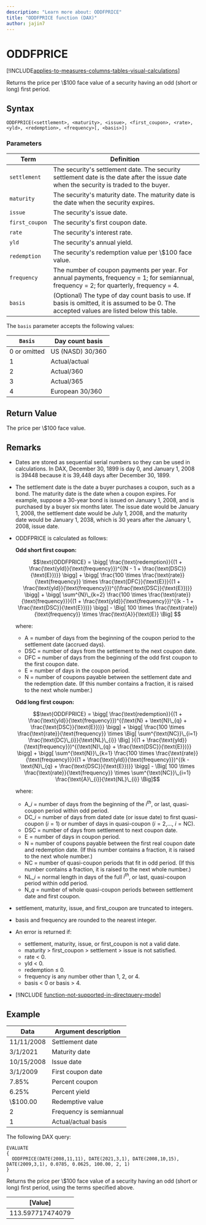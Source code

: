 ```yaml
---
description: "Learn more about: ODDFPRICE"
title: "ODDFPRICE function (DAX)"
author: jajin7
---
```


# ODDFPRICE

[!INCLUDE[applies-to-measures-columns-tables-visual-calculations](includes/applies-to-measures-columns-tables-visual-calculations.md)]

Returns the price per \\$100 face value of a security having an odd (short or long) first period.

## Syntax

```dax
ODDFPRICE(<settlement>, <maturity>, <issue>, <first_coupon>, <rate>, <yld>, <redemption>, <frequency>[, <basis>])
```

### Parameters

|Term|Definition|
|--------|--------------|
|`settlement`|The security's settlement date. The security settlement date is the date after the issue date when the security is traded to the buyer.|
|`maturity`|The security's maturity date. The maturity date is the date when the security expires.|
|`issue`|The security's issue date.|
|`first_coupon`|The security's first coupon date.|
|`rate`|The security's interest rate.|
|`yld`|The security's annual yield.|
|`redemption`|The security's redemption value per \\$100 face value.|
|`frequency`|The number of coupon payments per year. For annual payments, frequency = 1; for semiannual, frequency = 2; for quarterly, frequency = 4.|
|`basis`|(Optional) The type of day count basis to use. If basis is omitted, it is assumed to be 0. The accepted values are listed below this table.|

The `basis` parameter accepts the following values:

| `Basis`    | **Day count basis** |
| ------------ | ------------------- |
| 0 or omitted | US (NASD) 30/360    |
| 1            | Actual/actual       |
| 2            | Actual/360          |
| 3            | Actual/365          |
| 4            | European 30/360     |

## Return Value

The price per \\$100 face value.

## Remarks

- Dates are stored as sequential serial numbers so they can be used in calculations. In DAX, December 30, 1899 is day 0, and January 1, 2008 is 39448 because it is 39,448 days after December 30, 1899.

- The settlement date is the date a buyer purchases a coupon, such as a bond. The maturity date is the date when a coupon expires. For example, suppose a 30-year bond is issued on January 1, 2008, and is purchased by a buyer six months later. The issue date would be January 1, 2008, the settlement date would be July 1, 2008, and the maturity date would be January 1, 2038, which is 30 years after the January 1, 2008, issue date.

- ODDFPRICE is calculated as follows:

  **Odd short first coupon:**

  $$\text{ODDFPRICE} = \bigg[ \frac{\text{redemption}}{(1 + \frac{\text{yld}}{\text{frequency}})^{(N - 1 + \frac{\text{DSC}}{\text{E}})}} \bigg] + \bigg[ \frac{100 \times \frac{\text{rate}}{\text{frequency}} \times \frac{\text{DFC}}{\text{E}}}{(1 + \frac{\text{yld}}{\text{frequency}})^{(\frac{\text{DSC}}{\text{E}})}} \bigg] + \bigg[ \sum^{N}\_{k=2} \frac{100 \times \frac{\text{rate}}{\text{frequency}}}{(1 + \frac{\text{yld}}{\text{frequency}})^{(k - 1 + \frac{\text{DSC}}{\text{E}})}} \bigg] - \Big[ 100 \times \frac{\text{rate}}{\text{frequency}} \times \frac{\text{A}}{\text{E}} \Big] $$

  where:

  - $\text{A}$ = number of days from the beginning of the coupon period to the settlement date (accrued days).
  - $\text{DSC}$ = number of days from the settlement to the next coupon date.
  - $\text{DFC}$ = number of days from the beginning of the odd first coupon to the first coupon date.
  - $\text{E}$ = number of days in the coupon period.
  - $\text{N}$ = number of coupons payable between the settlement date and the redemption date. (If this number contains a fraction, it is raised to the next whole number.)

  **Odd long first coupon:**

  $$\text{ODDFPRICE} = \bigg[ \frac{\text{redemption}}{(1 + \frac{\text{yld}}{\text{frequency}})^{(\text{N} + \text{N}\_{q} + \frac{\text{DSC}}{\text{E}})}} \bigg] + \bigg[ \frac{100 \times \frac{\text{rate}}{\text{frequency}} \times \Big[ \sum^{\text{NC}}\_{i=1} \frac{\text{DC}\_{i}}{\text{NL}\_{i}} \Big]  }{(1 + \frac{\text{yld}}{\text{frequency}})^{(\text{N}\_{q} + \frac{\text{DSC}}{\text{E}})}} \bigg] + \bigg[ \sum^{\text{N}}\_{k=1} \frac{100 \times \frac{\text{rate}}{\text{frequency}}}{(1 + \frac{\text{yld}}{\text{frequency}})^{(k - \text{N}\_{q} + \frac{\text{DSC}}{\text{E}})}} \bigg] - \Big[ 100 \times \frac{\text{rate}}{\text{frequency}} \times \sum^{\text{NC}}\_{i=1} \frac{\text{A}\_{i}}{\text{NL}\_{i}} \Big]$$

  where:

  - $\text{A}\_{i}$ = number of days from the beginning of the $i^{th}$, or last, quasi-coupon period within odd period.
  - $\text{DC}\_{i}$ = number of days from dated date (or issue date) to first quasi-coupon ($i = 1$) or number of days in quasi-coupon ($i = 2$,..., $i = \text{NC}$).
  - $\text{DSC}$ = number of days from settlement to next coupon date.
  - $\text{E}$ = number of days in coupon period.
  - $\text{N}$ = number of coupons payable between the first real coupon date and redemption date. (If this number contains a fraction, it is raised to the next whole number.)
  - $\text{NC}$ = number of quasi-coupon periods that fit in odd period. (If this number contains a fraction, it is raised to the next whole number.)
  - $\text{NL}\_{i}$ = normal length in days of the full $i^{th}$, or last, quasi-coupon period within odd period.
  - $\text{N}\_{q}$ = number of whole quasi-coupon periods between settlement date and first coupon.

- settlement, maturity, issue, and first_coupon are truncated to integers.

- basis and frequency are rounded to the nearest integer.

- An error is returned if:
  - settlement, maturity, issue, or first_coupon is not a valid date.
  - maturity > first_coupon > settlement > issue is not satisfied.
  - rate < 0.
  - yld < 0.
  - redemption ≤ 0.
  - frequency is any number other than 1, 2, or 4.
  - basis < 0 or basis > 4.

- [!INCLUDE [function-not-supported-in-directquery-mode](includes/function-not-supported-in-directquery-mode.md)]

## Example

| **Data**   | **Argument description** |
| ---------- | ------------------------ |
| 11/11/2008 | Settlement date          |
| 3/1/2021   | Maturity date            |
| 10/15/2008 | Issue date               |
| 3/1/2009   | First coupon date        |
| 7.85%      | Percent coupon           |
| 6.25%      | Percent yield            |
| \\$100.00    | Redemptive value         |
| 2          | Frequency is semiannual  |
| 1          | Actual/actual basis      |

The following DAX query:

```dax
EVALUATE
{
  ODDFPRICE(DATE(2008,11,11), DATE(2021,3,1), DATE(2008,10,15), DATE(2009,3,1), 0.0785, 0.0625, 100.00, 2, 1)
}
```

Returns the price per \\$100 face value of a security having an odd (short or long) first period, using the terms specified above.

| **[Value]**    |
| ---------------- |
| 113.597717474079 |
